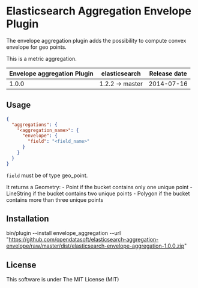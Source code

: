 Elasticsearch Aggregation Envelope Plugin
=========================================

The envelope aggregation plugin adds the possibility to compute convex envelope for geo points.

This is a metric aggregation.

|   Envelope aggregation Plugin  | elasticsearch     | Release date |
|--------------------------------|-------------------|:------------:|
| 1.0.0                          | 1.2.2 -> master   |  2014-07-16  |


Usage
-----

```json
{
  "aggregations": {
    "<aggregation_name>": {
      "envelope": {
        "field": "<field_name>"
      }
    }
  }
}
```

`field` must be of type geo_point.

It returns a Geometry:
    - Point if the bucket contains only one unique point
    - LineString if the bucket contains two unique points
    - Polygon if the bucket contains more than three unique points

Installation
------------

bin/plugin --install envelope_aggregation --url "https://github.com/opendatasoft/elasticsearch-aggregation-envelope/raw/master/dist/elasticsearch-envelope-aggregation-1.0.0.zip"


License
-------

This software is under The MIT License (MIT)